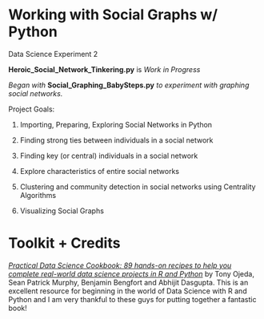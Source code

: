 # Working with Social Graphs w/ Python 

Data Science Experiment 2 

**Heroic_Social_Network_Tinkering.py** is *Work in Progress*

*Began with* **Social_Graphing_BabySteps.py** *to experiment with graphing social networks.*

Project Goals: 

1) Importing, Preparing, Exploring Social Networks in Python

2) Finding strong ties between individuals in a social network 

3) Finding key (or central) individuals in a social network 

4) Explore characteristics of entire social networks 

5) Clustering and community detection in social networks using Centrality Algorithms 

6) Visualizing Social Graphs 

# Toolkit + Credits 

*[Practical Data Science Cookbook: 89 hands-on recipes to help you complete real-world data science projects in R and Python](<http://www.amazon.com/Practical-Data-Science-Cookbook-Ojeda/dp/1783980249>)* by Tony Ojeda, Sean Patrick Murphy, Benjamin Bengfort and Abhijit Dasgupta. This is an excellent resource for beginning in the world of Data Science with R and Python and I am very thankful to these guys for putting together a fantastic book!

